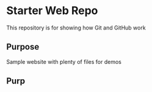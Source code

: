 # Starter Web Repo

This repository is for showing how Git and GitHub work

## Purpose

Sample website with plenty of files for demos

## Purp